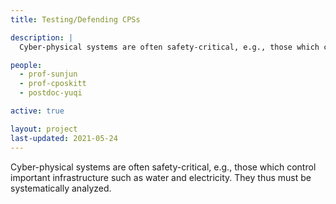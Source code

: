 ```yaml
---
title: Testing/Defending CPSs

description: |
  Cyber-physical systems are often safety-critical, e.g., those which control important infrastructure such as water and electricity. They thus must be systematically analyzed.

people:
  - prof-sunjun
  - prof-cposkitt
  - postdoc-yuqi

active: true

layout: project
last-updated: 2021-05-24
---
```


Cyber-physical systems are often safety-critical, e.g., those which control important infrastructure such as water and electricity. They thus must be systematically analyzed.